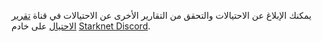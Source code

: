 يمكنك الإبلاغ عن الاحتيالات والتحقق من التقارير الأخرى عن الاحتيالات في قناة [تقرير الاحتيال](https://discord.gg/qypnmzkhbc) على خادم [Starknet Discord](https://starknet.io/discord).